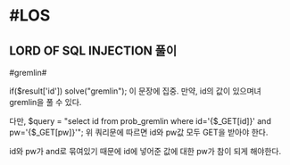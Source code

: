 #LOS
=========
LORD OF SQL INJECTION 풀이
---------
#gremlin#

  if($result['id']) solve("gremlin"); 이 문장에 집중.
  만약, id의 값이 있으며녀 gremlin을 풀 수 있다.
  
  다만, 
  $query = "select id from prob_gremlin where id='{$_GET[id]}' and pw='{$_GET[pw]}'";
  위 쿼리문에 따르면 id와 pw값 모두 GET을 받아야 한다.
  
  id와 pw가 and로 묶여있기 때문에 id에 넣어준 값에 대한 pw가 참이 되게 해야한다.
